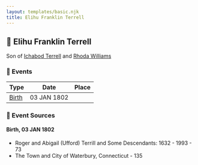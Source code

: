 ```yaml
---
layout: templates/basic.njk
title: Elihu Franklin Terrell
---
```

## 🔵 Elihu Franklin Terrell

Son of [Ichabod Terrell](/people/6/66420816) and [Rhoda Williams](/people/2/220352)

### 📆 Events

Type | Date | Place
------ | ------ | ------
[Birth](#event-9c4102cb-19e0-45fd-ba48-ffecff422e90) | 03 JAN 1802 |

### 📰 Event Sources

#### <a id="event-9c4102cb-19e0-45fd-ba48-ffecff422e90"></a> Birth, 03 JAN 1802
* Roger and Abigail (Ufford) Terrill and Some Descendants: 1632 - 1993  - 73
* The Town and City of Waterbury, Connecticut  - 135